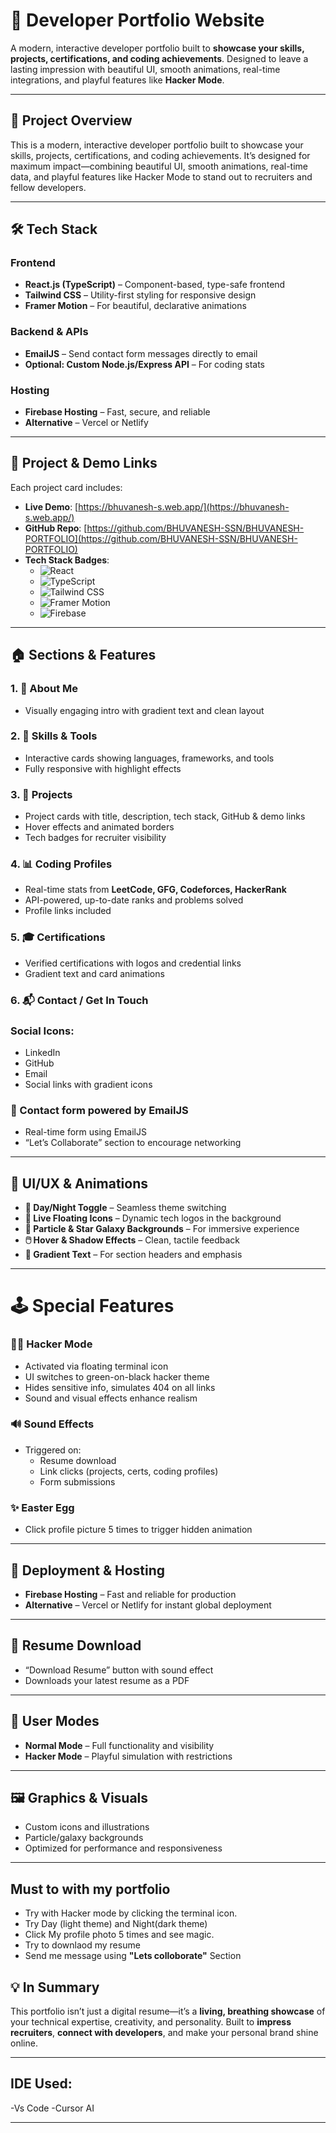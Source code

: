 # 🚀 Developer Portfolio Website

A modern, interactive developer portfolio built to **showcase your skills, projects, certifications, and coding achievements**. Designed to leave a lasting impression with beautiful UI, smooth animations, real-time integrations, and playful features like **Hacker Mode**.

---

## 🌟 Project Overview

This is a modern, interactive developer portfolio built to showcase your skills, projects, certifications, and coding achievements. It’s designed for maximum impact—combining beautiful UI, smooth animations, real-time data, and playful features like Hacker Mode to stand out to recruiters and fellow developers.

---

## 🛠️ Tech Stack

### Frontend
- **React.js (TypeScript)** – Component-based, type-safe frontend
- **Tailwind CSS** – Utility-first styling for responsive design
- **Framer Motion** – For beautiful, declarative animations

### Backend & APIs
- **EmailJS** – Send contact form messages directly to email
- **Optional: Custom Node.js/Express API** – For coding stats

### Hosting
- **Firebase Hosting** – Fast, secure, and reliable
- **Alternative** – Vercel or Netlify

---

## 🔗 Project & Demo Links

Each project card includes:

- **Live Demo**: [https://bhuvanesh-s.web.app/](https://bhuvanesh-s.web.app/)
- **GitHub Repo**: [https://github.com/BHUVANESH-SSN/BHUVANESH-PORTFOLIO](https://github.com/BHUVANESH-SSN/BHUVANESH-PORTFOLIO)
- **Tech Stack Badges**:
  - ![React](https://img.shields.io/badge/Frontend-React-blue?logo=react)
  - ![TypeScript](https://img.shields.io/badge/TypeScript-Enabled-blue?logo=typescript)
  - ![Tailwind CSS](https://img.shields.io/badge/Styling-Tailwind_CSS-38B2AC?logo=tailwind-css)
  - ![Framer Motion](https://img.shields.io/badge/Animations-Framer_Motion-purple?logo=framer)
  - ![Firebase](https://img.shields.io/badge/Hosting-Firebase-yellow?logo=firebase)

---

## 🏠 Sections & Features

### 1. 💼 About Me
- Visually engaging intro with gradient text and clean layout

### 2. 🧠 Skills & Tools
- Interactive cards showing languages, frameworks, and tools
- Fully responsive with highlight effects

### 3. 🧩 Projects
- Project cards with title, description, tech stack, GitHub & demo links
- Hover effects and animated borders
- Tech badges for recruiter visibility

### 4. 📊 Coding Profiles
- Real-time stats from **LeetCode, GFG, Codeforces, HackerRank**
- API-powered, up-to-date ranks and problems solved
- Profile links included

### 5. 🎓 Certifications
- Verified certifications with logos and credential links
- Gradient text and card animations

### 6. 📬 Contact / Get In Touch
### Social Icons:
- LinkedIn
- GitHub
- Email
- Social links with gradient icons
### 📄 Contact form powered by EmailJS

- Real-time form using EmailJS
- “Let’s Collaborate” section to encourage networking

---

## 🎨 UI/UX & Animations

- **🌙 Day/Night Toggle** – Seamless theme switching
- **🧬 Live Floating Icons** – Dynamic tech logos in the background
- **🌌 Particle & Star Galaxy Backgrounds** – For immersive experience
- **🖱️ Hover & Shadow Effects** – Clean, tactile feedback
- **🌈 Gradient Text** – For section headers and emphasis

---

# 🕹️ Special Features

### 👨‍💻 Hacker Mode
- Activated via floating terminal icon
- UI switches to green-on-black hacker theme
- Hides sensitive info, simulates 404 on all links
- Sound and visual effects enhance realism

### 🔊 Sound Effects
- Triggered on:
  - Resume download
  - Link clicks (projects, certs, coding profiles)
  - Form submissions

### ✨ Easter Egg
- Click profile picture 5 times to trigger hidden animation

---

## 🚀 Deployment & Hosting

- **Firebase Hosting** – Fast and reliable for production
- **Alternative** – Vercel or Netlify for instant global deployment

---

## 📄 Resume Download

- “Download Resume” button with sound effect
- Downloads your latest resume as a PDF

---

## 👥 User Modes

- **Normal Mode** – Full functionality and visibility
- **Hacker Mode** – Playful simulation with restrictions

---

## 🖼️ Graphics & Visuals

- Custom icons and illustrations
- Particle/galaxy backgrounds
- Optimized for performance and responsiveness


---

## Must to with my portfolio 
-  Try with Hacker mode by clicking the terminal icon.
-  Try Day (light theme) and Night(dark theme)
-  Click My profile photo 5 times and see magic.
-  Try to downlaod my resume
-  Send me message using **"Lets colloborate"** Section
      
## 💡 In Summary

This portfolio isn’t just a digital resume—it’s a **living, breathing showcase** of your technical expertise, creativity, and personality. Built to **impress recruiters**, **connect with developers**, and make your personal brand shine online.

---

## IDE Used:

-Vs Code
-Cursor AI

---

